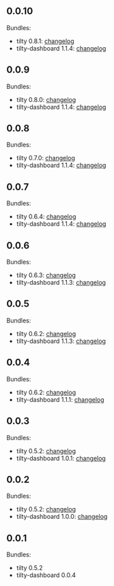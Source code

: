 ## 0.0.10

Bundles:

 * tilty 0.8.1: [changelog](https://github.com/myoung34/tilty/blob/master/CHANGELOG)
 * tilty-dashboard 1.1.4: [changelog](https://github.com/myoung34/tilty-dashboard/blob/master/CHANGELOG)

## 0.0.9

Bundles:

 * tilty 0.8.0: [changelog](https://github.com/myoung34/tilty/blob/master/CHANGELOG)
 * tilty-dashboard 1.1.4: [changelog](https://github.com/myoung34/tilty-dashboard/blob/master/CHANGELOG)

## 0.0.8

Bundles:

 * tilty 0.7.0: [changelog](https://github.com/myoung34/tilty/blob/master/CHANGELOG)
 * tilty-dashboard 1.1.4: [changelog](https://github.com/myoung34/tilty-dashboard/blob/master/CHANGELOG)

## 0.0.7

Bundles:

 * tilty 0.6.4: [changelog](https://github.com/myoung34/tilty/blob/master/CHANGELOG)
 * tilty-dashboard 1.1.4: [changelog](https://github.com/myoung34/tilty-dashboard/blob/master/CHANGELOG)

## 0.0.6

Bundles:

 * tilty 0.6.3: [changelog](https://github.com/myoung34/tilty/blob/master/CHANGELOG)
 * tilty-dashboard 1.1.3: [changelog](https://github.com/myoung34/tilty-dashboard/blob/master/CHANGELOG)

## 0.0.5

Bundles:

 * tilty 0.6.2: [changelog](https://github.com/myoung34/tilty/blob/master/CHANGELOG)
 * tilty-dashboard 1.1.3: [changelog](https://github.com/myoung34/tilty-dashboard/blob/master/CHANGELOG)

## 0.0.4

Bundles:

 * tilty 0.6.2: [changelog](https://github.com/myoung34/tilty/blob/master/CHANGELOG)
 * tilty-dashboard 1.1.1: [changelog](https://github.com/myoung34/tilty-dashboard/blob/master/CHANGELOG)

## 0.0.3

Bundles:

 * tilty 0.5.2: [changelog](https://github.com/myoung34/tilty/blob/master/CHANGELOG)
 * tilty-dashboard 1.0.1: [changelog](https://github.com/myoung34/tilty-dashboard/blob/master/CHANGELOG)

## 0.0.2

Bundles:

 * tilty 0.5.2: [changelog](https://github.com/myoung34/tilty/blob/master/CHANGELOG)
 * tilty-dashboard 1.0.0: [changelog](https://github.com/myoung34/tilty-dashboard/blob/master/CHANGELOG)

## 0.0.1

Bundles:
 * tilty 0.5.2
 * tilty-dashboard 0.0.4

